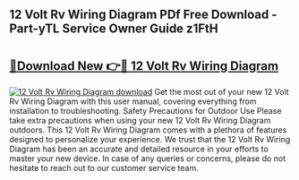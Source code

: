 ## 12 Volt Rv Wiring Diagram PDf Free Download - Part-yTL Service Owner Guide z1FtH

# <h2><a href="http://dfm4b1h.blite.top/?on=12+Volt+Rv+Wiring+Diagram">🔗Download New 👉🔴 12 Volt Rv Wiring Diagram</a></h2>

[![12 Volt Rv Wiring Diagram download](https://i.imgur.com/lujVjoI.png)](http://dfm4b1h.blite.top/?on=12+Volt+Rv+Wiring+Diagram)
Get the most out of your new 12 Volt Rv Wiring Diagram with this user manual, covering everything from installation to troubleshooting. Safety Precautions for Outdoor Use Please take extra precautions when using your new 12 Volt Rv Wiring Diagram outdoors. This 12 Volt Rv Wiring Diagram comes with a plethora of features designed to personalize your experience. We trust that the 12 Volt Rv Wiring Diagram has been an accurate and detailed resource in your efforts to master your new device. In case of any queries or concerns, please do not hesitate to reach out to our customer service team.
